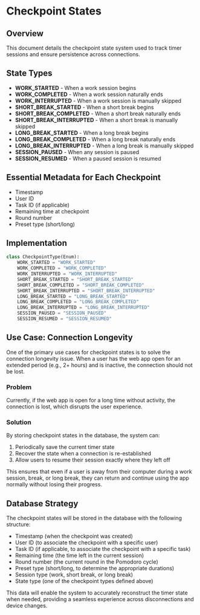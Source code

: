 # Checkpoint States

## Overview
This document details the checkpoint state system used to track timer sessions and ensure persistence across connections.

## State Types
- **WORK_STARTED** - When a work session begins
- **WORK_COMPLETED** - When a work session naturally ends
- **WORK_INTERRUPTED** - When a work session is manually skipped
- **SHORT_BREAK_STARTED** - When a short break begins
- **SHORT_BREAK_COMPLETED** - When a short break naturally ends
- **SHORT_BREAK_INTERRUPTED** - When a short break is manually skipped
- **LONG_BREAK_STARTED** - When a long break begins
- **LONG_BREAK_COMPLETED** - When a long break naturally ends
- **LONG_BREAK_INTERRUPTED** - When a long break is manually skipped
- **SESSION_PAUSED** - When any session is paused
- **SESSION_RESUMED** - When a paused session is resumed

## Essential Metadata for Each Checkpoint
- Timestamp
- User ID
- Task ID (if applicable)
- Remaining time at checkpoint
- Round number
- Preset type (short/long)

## Implementation
```python
class CheckpointType(Enum):
    WORK_STARTED = "WORK_STARTED"
    WORK_COMPLETED = "WORK_COMPLETED"
    WORK_INTERRUPTED = "WORK_INTERRUPTED"
    SHORT_BREAK_STARTED = "SHORT_BREAK_STARTED"
    SHORT_BREAK_COMPLETED = "SHORT_BREAK_COMPLETED"
    SHORT_BREAK_INTERRUPTED = "SHORT_BREAK_INTERRUPTED"
    LONG_BREAK_STARTED = "LONG_BREAK_STARTED"
    LONG_BREAK_COMPLETED = "LONG_BREAK_COMPLETED"
    LONG_BREAK_INTERRUPTED = "LONG_BREAK_INTERRUPTED"
    SESSION_PAUSED = "SESSION_PAUSED"
    SESSION_RESUMED = "SESSION_RESUMED"
```

## Use Case: Connection Longevity
One of the primary use cases for checkpoint states is to solve the connection longevity issue. When a user has the web app open for an extended period (e.g., 2+ hours) and is inactive, the connection should not be lost.

### Problem
Currently, if the web app is open for a long time without activity, the connection is lost, which disrupts the user experience.

### Solution
By storing checkpoint states in the database, the system can:
1. Periodically save the current timer state
2. Recover the state when a connection is re-established
3. Allow users to resume their session exactly where they left off

This ensures that even if a user is away from their computer during a work session, break, or long break, they can return and continue using the app normally without losing their progress.

## Database Strategy
The checkpoint states will be stored in the database with the following structure:
- Timestamp (when the checkpoint was created)
- User ID (to associate the checkpoint with a specific user)
- Task ID (if applicable, to associate the checkpoint with a specific task)
- Remaining time (the time left in the current session)
- Round number (the current round in the Pomodoro cycle)
- Preset type (short/long, to determine the appropriate durations)
- Session type (work, short break, or long break)
- State type (one of the checkpoint types defined above)

This data will enable the system to accurately reconstruct the timer state when needed, providing a seamless experience across disconnections and device changes.